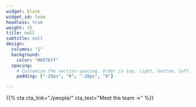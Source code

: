 ```yaml
---
widget: blank
widget_id: team
headless: true
weight: 15
title: null
subtitle: null
design:
  columns: "1"
  background:
    color: "#007bff"
  spacing:
    # Customize the section spacing. Order is top, right, bottom, left.
    padding: ["-20px", "0", "-20px", "0"]

---
```


{{% cta cta_link="./people/" cta_text="Meet the team →" %}}
